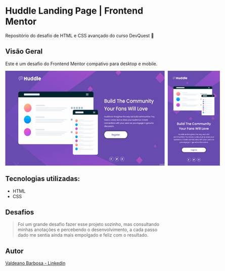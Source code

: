 # Huddle Landing Page | Frontend Mentor
Repositório do desafio de HTML e CSS avançado do curso DevQuest 🚀

## Visão Geral

Este é um desafio do Frontend Mentor compativo para desktop e mobile.

<div style="display: flex; gap: 10px;">
  <img src="./src/images/desktop.gif" height="300" alt="gif da tela incial do projeto"/>
  <img src="./src/images/mobile.png" height="300" alt="tela inicial no mobile"/>
</div>

## Tecnologias utilizadas:
- HTML
- CSS

## Desafios
> Foi um grande desafio fazer esse projeto sozinho, mas consultando minhas anotações e percebendo o desenvolvimento, a cada passo dado me sentia ainda mais empolgado e feliz com o resultado.

## Autor

[Valdeano Barbosa - Linkedin](https://www.linkedin.com/in/valdeanofilho/)